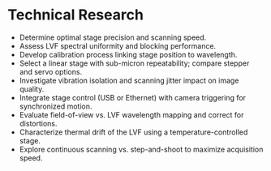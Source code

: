 # Technical Research

- Determine optimal stage precision and scanning speed.
- Assess LVF spectral uniformity and blocking performance.
- Develop calibration process linking stage position to wavelength.
- Select a linear stage with sub-micron repeatability; compare stepper and servo options.
- Investigate vibration isolation and scanning jitter impact on image quality.
- Integrate stage control (USB or Ethernet) with camera triggering for synchronized motion.
- Evaluate field-of-view vs. LVF wavelength mapping and correct for distortions.
- Characterize thermal drift of the LVF using a temperature-controlled stage.
- Explore continuous scanning vs. step-and-shoot to maximize acquisition speed.
